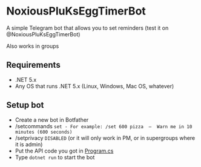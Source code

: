 # NoxiousPluKsEggTimerBot
A simple Telegram bot that allows you to set reminders (test it on @NoxiousPluKsEggTimerBot)

Also works in groups

## Requirements
* .NET 5.x
* Any OS that runs .NET 5.x (Linux, Windows, Mac OS, whatever)

## Setup bot
* Create a new bot in Botfather
* /setcommands
`set - For example: /set 600 pizza  —  Warn me in 10 minutes (600 seconds)`
* /setprivacy 
`DISABLED` (or it will only work in PM, or in supergroups where it is admin)
* Put the API code you got in [Program.cs](Program.cs)
* Type `dotnet run` to start the bot
